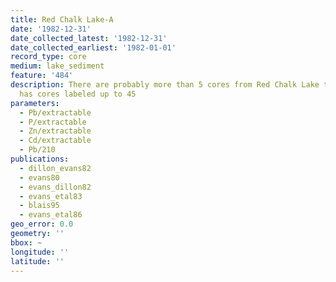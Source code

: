 ```yaml
---
title: Red Chalk Lake-A
date: '1982-12-31'
date_collected_latest: '1982-12-31'
date_collected_earliest: '1982-01-01'
record_type: core
medium: lake_sediment
feature: '484'
description: There are probably more than 5 cores from Red Chalk Lake that were taken...@evans80
  has cores labeled up to 45
parameters:
  - Pb/extractable
  - P/extractable
  - Zn/extractable
  - Cd/extractable
  - Pb/210
publications:
  - dillon_evans82
  - evans80
  - evans_dillon82
  - evans_etal83
  - blais95
  - evans_etal86
geo_error: 0.0
geometry: ''
bbox: ~
longitude: ''
latitude: ''
---
```

